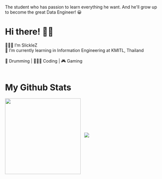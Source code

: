 The student who has passion to learn everything he want. And he'll grow up to become the great Data Engineer! 😀 <br/>
# Hi there! 👋🏻
👨🏻‍💻 I’m SlickleZ <br/>
🏫 I’m currently learning in Information Engineering at KMITL, Thailand <br/> <br/>
🥁 Drumming | 👨🏻‍💻 Coding | 🎮 Gaming <br/> <br/>
# My Github Stats
<img align="center" height=250 src="https://github-readme-stats.vercel.app/api/top-langs/?username=SlickleZ&theme=tokyonight&langs_count=5" /> &nbsp;
<img src="https://github-readme-stats.vercel.app/api/?username=SlickleZ&count_private=true&theme=tokyonight&showicons=true" />
